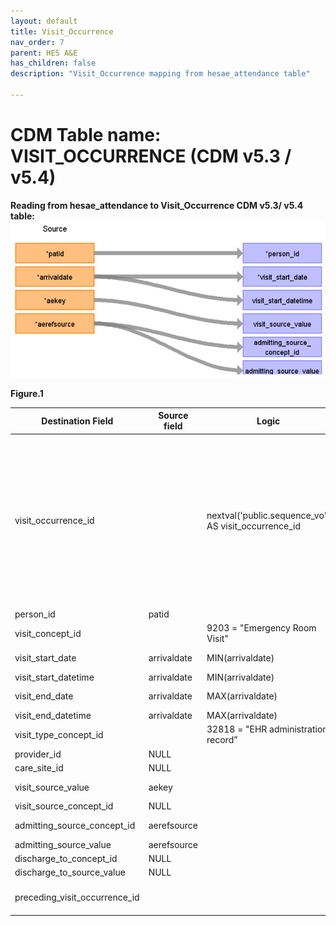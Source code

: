 ```yaml
---
layout: default
title: Visit_Occurrence
nav_order: 7
parent: HES A&E
has_children: false
description: "Visit_Occurrence mapping from hesae_attendance table"

---
```



# CDM Table name: VISIT_OCCURRENCE (CDM v5.3 / v5.4)

**Reading from hesae_attendance to Visit_Occurrence CDM v5.3/ v5.4 table:**
![](images/image3.png)

**Figure.1**

| Destination Field | Source field | Logic | Comment field |
| --- | --- | --- | --- |
| visit_occurrence_id |  |  nextval('public.sequence_vo') AS visit_occurrence_id | A sequence called "sequence_vo" is created in the public schema to ensure the unique generation of visit_occurrence_id's. Firstly,the value of the sequence is determined by querying the maximum ID from a predefined source ({TARGET_SCHEMA_TO_LINK}._max_ids) where the field "tbl_name" = "visit_occurrence".The _max_ids table is established in the schema to be linked to the target schema, serving the purpose of storing maximum IDs for all CDM tables. This facilitates the determination of the next visit_occurrence_id in the sequence. | 
| person_id | patid |  |  |
| visit_concept_id |  | 9203 = "Emergency Room Visit" |  |
| visit_start_date | arrivaldate | MIN(arrivaldate) | The first Arrival date of that patid will be mapped to visit_start_date  |
| visit_start_datetime | arrivaldate | MIN(arrivaldate) |  |
| visit_end_date | arrivaldate| MAX(arrivaldate) | The last Arrival date of that patid will be mapped to visit_end_date|
| visit_end_datetime | arrivaldate | MAX(arrivaldate) | |
| visit_type_concept_id |  | 32818 = "EHR administration record” |  |
| provider_id | NULL | |  |
| care_site_id | NULL | |  |
| visit_source_value | aekey | | This will allow us to retrieve Visit_occurrence_id.  |
| visit_source_concept_id | NULL |  |  |
| admitting_source_concept_id | aerefsource |  | Check for OMOP codes from aerefsource |
| admitting_source_value | aerefsource |  | Definition to be added instead of number |
| discharge_to_concept_id | NULL |  | |
| discharge_to_source_value | NULL |  |  |
| preceding_visit_occurrence_id |  | | Using person_id, look up the attendances that occurred prior to this and put the visit_occurrence_id here.  |